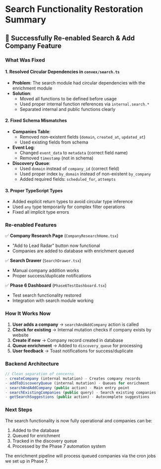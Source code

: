 # Search Functionality Restoration Summary

## 🎉 Successfully Re-enabled Search & Add Company Feature

### What Was Fixed

#### 1. **Resolved Circular Dependencies in `convex/search.ts`**

- **Problem**: The search module had circular dependencies with the enrichment module
- **Solution**:
  - Moved all functions to be defined before usage
  - Used proper internal function references via `internal.search.*`
  - Separated internal and public functions clearly

#### 2. **Fixed Schema Mismatches**

- **Companies Table**:
  - Removed non-existent fields (`domain`, `created_at`, `updated_at`)
  - Used existing fields from schema
- **Event Log**:
  - Changed `event_data` to `metadata` (correct field name)
  - Removed `timestamp` (not in schema)
- **Discovery Queue**:
  - Used `domain` instead of `company_id` (correct field)
  - Used proper index `by_domain` instead of non-existent `by_company`
  - Added required fields: `scheduled_for`, `attempts`

#### 3. **Proper TypeScript Types**

- Added explicit return types to avoid circular type inference
- Used `any` type temporarily for complex filter operations
- Fixed all implicit type errors

### Re-enabled Features

✅ **Company Research Page** (`CompanyResearchHome.tsx`)

- "Add to Lead Radar" button now functional
- Companies are added to database with enrichment queued

✅ **Search Drawer** (`SearchDrawer.tsx`)

- Manual company addition works
- Proper success/duplicate notifications

✅ **Phase 6 Dashboard** (`Phase6TestDashboard.tsx`)

- Test search functionality restored
- Integration with search module working

### How It Works Now

1. **User adds a company** → `searchAndAddCompany` action is called
2. **Check for existing** → Internal mutation checks if company exists by website
3. **Create if new** → Company record created in database
4. **Queue enrichment** → Added to `discovery_queue` for processing
5. **User feedback** → Toast notifications for success/duplicate

### Backend Architecture

```typescript
// Clean separation of concerns
- createCompany (internal mutation) - Creates company records
- addToDiscoveryQueue (internal mutation) - Queues for enrichment
- searchAndAddCompany (public action) - Main entry point
- searchExistingCompanies (public query) - Search existing companies
- getSearchSuggestions (public action) - Autocomplete suggestions
```

### Next Steps

The search functionality is now fully operational and companies can be:

1. Added to the database
2. Queued for enrichment
3. Tracked in the discovery queue
4. Processed by the Phase 7 automation system

The enrichment pipeline will process queued companies via the cron jobs we set up in Phase 7.
